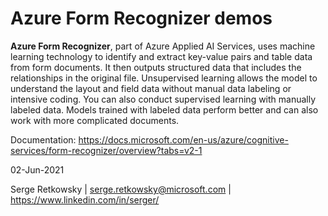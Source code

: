 # Azure Form Recognizer demos

**Azure Form Recognizer**, part of Azure Applied AI Services, uses machine learning technology to identify and extract key-value pairs and table data from form documents. It then outputs structured data that includes the relationships in the original file. Unsupervised learning allows the model to understand the layout and field data without manual data labeling or intensive coding. You can also conduct supervised learning with manually labeled data. Models trained with labeled data perform better and can also work with more complicated documents.


Documentation:
https://docs.microsoft.com/en-us/azure/cognitive-services/form-recognizer/overview?tabs=v2-1

02-Jun-2021

Serge Retkowsky | serge.retkowsky@microsoft.com | https://www.linkedin.com/in/serger/
